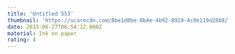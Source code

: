 ```yaml
---
title: 'Untitled 553'
thumbnail: 'https://ucarecdn.com/8be1d8be-0b4e-4b92-8919-4c8e119a28b8/'
date: 2015-06-27T06:54:12.000Z
material: Ink on paper
rating: 4
---
```

